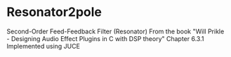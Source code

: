 # Resonator2pole
 Second-Order Feed-Feedback Filter (Resonator) 
 From the book "Will Prikle - Designing Audio Effect Plugins in C with DSP theory" Chapter 6.3.1 
 Implemented using JUCE
